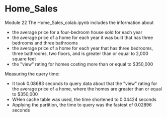 # Home_Sales
Module 22
The Home_Sales_colab.ipynb includes the information about
   - the average price for a four-bedroom house sold for each year
   - the average price of a home for each year it was built that has three bedrooms and three bathrooms
   - the average price of a home for each year that has three bedrooms, three bathrooms, two floors, and is greater than or equal to 2,000 square feet
   -  the "view" rating for homes costing more than or equal to $350,000

Measuring the query time:
* It took 0.08683 seconds to query data about that the "view" rating for the average price of a home, where the homes are greater than or equal to $350,000
 * WHen cache table was used, the time shortened to 0.04424 seconds
 * Applying the partition, the time to query was the fastest of 0.02896 seconds
